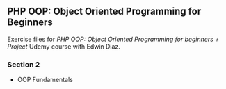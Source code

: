 ## PHP OOP: Object Oriented Programming for Beginners

Exercise files for _PHP OOP: Object Oriented Programming for beginners + Project_ Udemy course with Edwin Diaz.

### Section 2
+ OOP Fundamentals
